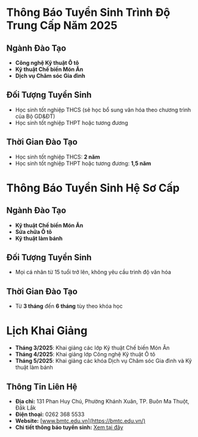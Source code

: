# Thông Báo Tuyển Sinh Trình Độ Trung Cấp Năm 2025

## **Ngành Đào Tạo**
- **Công nghệ Kỹ thuật Ô tô**
- **Kỹ thuật Chế biến Món Ăn**
- **Dịch vụ Chăm sóc Gia đình**

## **Đối Tượng Tuyển Sinh**
- Học sinh tốt nghiệp THCS (sẽ học bổ sung văn hóa theo chương trình của Bộ GD&ĐT)
- Học sinh tốt nghiệp THPT hoặc tương đương

## **Thời Gian Đào Tạo**
- Học sinh tốt nghiệp THCS: **2 năm**
- Học sinh tốt nghiệp THPT hoặc tương đương: **1,5 năm**

# Thông Báo Tuyển Sinh Hệ Sơ Cấp

## **Ngành Đào Tạo**
- **Kỹ thuật Chế biến Món Ăn**
- **Sửa chữa Ô tô**
- **Kỹ thuật làm bánh**

## **Đối Tượng Tuyển Sinh**
- Mọi cá nhân từ 15 tuổi trở lên, không yêu cầu trình độ văn hóa

## **Thời Gian Đào Tạo**
- Từ **3 tháng** đến **6 tháng** tùy theo khóa học

# Lịch Khai Giảng

- **Tháng 3/2025**: Khai giảng các lớp Kỹ thuật Chế biến Món Ăn
- **Tháng 4/2025**: Khai giảng lớp Công nghệ Kỹ thuật Ô tô
- **Tháng 5/2025**: Khai giảng các khóa Dịch vụ Chăm sóc Gia đình và Kỹ thuật làm bánh

## **Thông Tin Liên Hệ**
- **Địa chỉ:** 131 Phan Huy Chú, Phường Khánh Xuân, TP. Buôn Ma Thuột, Đắk Lắk  
- **Điện thoại:** 0262 368 5533  
- **Website:** [www.bmtc.edu.vn](https://bmtc.edu.vn/)  
- **Chi tiết thông báo tuyển sinh:** [Xem tại đây](https://bmtc.edu.vn/thong-bao-tuyen-sinh-nam-2025/)

